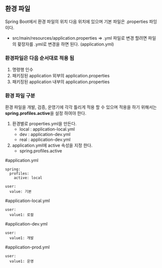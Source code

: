 ## 환경 파일 

Spring Boot에서 환경 파일의 위치 다음 위치에 있으며 기본 파일은 .properties 파잉 이다.
- src/main/resources/application.properties
=> .yml 파일로 변경 할려면 파일의 홪장자를 .yml로 변경을 하면 된다. (application.yml)

### 환경파일은 다음 순서대로 적용 됨 
1. 명령행 인수
2. 패키징된 application 외부의 application.properties
3. 패키징된 application 내부의 application.properties

### 환경 파일 구분 
환경 파일을 개발, 검증, 운영기에 각각 틀리게 적용 할 수 있으며 적용을 하기 위해서는 **spring.profiles.active**을 설정 하여야 한다.
1. 환경별로 properties.yml을 만든다.
	- local : application-local.yml
	- dev : application-dev.yml
	- real : application-dev.yml
2. application.yml에 active 속성을 지정 한다.
	- spring.profiles.active

#application.yml
```
spring:
  profiles:
    active: local

user:
  value: 기본
```
#application-local.yml
```
user:
  value1: 로컬
```
#application-dev.yml
```
user:
  value1: 개발
```
#application-prod.yml
```
user:
  value1: 운영
```
